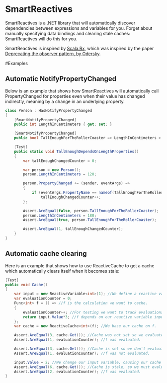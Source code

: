 # SmartReactives

SmartReactives is a .NET library that will automatically discover dependencies between expressions and variables for you. Forget about manually specifying data bindings and clearing stale caches: SmartReactives will do this for you.

SmartReactives is inspired by [Scala.Rx](https://github.com/lihaoyi/scala.rx), which was inspired by the paper [Deprecating the observer pattern, by Odersky](https://scholar.google.nl/scholar?q=deprecating+the+observer+pattern&btnG=&hl=en&as_sdt=0%2C5).

#Examples

## Automatic NotifyPropertyChanged
Below is an example that shows how SmartReactives will automatically call PropertyChanged for properties even when their value has changed indirectly, meaning by a change in an underlying property. 

```c#
class Person : HasNotifyPropertyChanged
{
	[SmartNotifyPropertyChanged]
	public int LengthInCentimeters { get; set; }

	[SmartNotifyPropertyChanged]
	public bool TallEnoughForTheRollerCoaster => LengthInCentimeters > 140;

    [Test]
    public static void TallEnoughDependsOnLengthProperties()
    {
        var tallEnoughChangedCounter = 0;

        var person = new Person();
        person.LengthInCentimeters = 120;

        person.PropertyChanged += (sender, eventArgs) =>
        {
            if (eventArgs.PropertyName == nameof(TallEnoughForTheRollerCoaster))
                tallEnoughChangedCounter++;
        };

        Assert.AreEqual(false, person.TallEnoughForTheRollerCoaster);
        person.LengthInCentimeters = 180;
        Assert.AreEqual(true, person.TallEnoughForTheRollerCoaster);

        Assert.AreEqual(1, tallEnoughChangedCounter);
    }
}
```

## Automatic cache clearing
Here is an example that shows how to use ReactiveCache to get a cache which automatically clears itself when it becomes stale:
```c#
[Test]
public void Cache()
{
    var input = new ReactiveVariable<int>(1); //We define a reactive variable.
    var evaluationCounter = 0;
    Func<int> f = () => //f is the calculation we want to cache.
    {
        evaluationCounter++; //For testing we want to track evaluations.
        return input.Value*3; //f depends on our reactive variable input.
    };
    var cache = new ReactiveCache<int>(f); //We base our cache on f.

    Assert.AreEqual(3, cache.Get()); //Cache was not set so we evaluate f.
    Assert.AreEqual(1, evaluationCounter); //f was evaluated.

    Assert.AreEqual(3, cache.Get()); //Cache is set so we don't evaluate f.
    Assert.AreEqual(1, evaluationCounter); //f was not evaluated.

    input.Value = 2; //We change our input variable, causing our cache to become stale.
    Assert.AreEqual(6, cache.Get()); //Cache is stale, so we must evaluate f.
    Assert.AreEqual(2, evaluationCounter); //f was evaluated.
}
```
